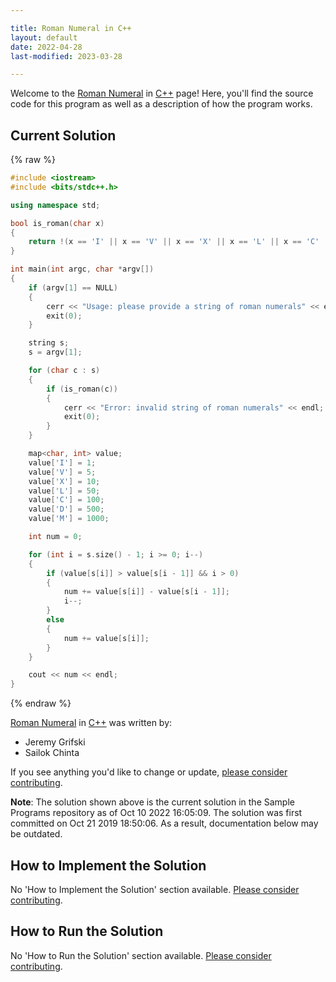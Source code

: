 ```yaml
---

title: Roman Numeral in C++
layout: default
date: 2022-04-28
last-modified: 2023-03-28

---
```


Welcome to the [Roman Numeral](https://sampleprograms.io/projects/roman-numeral) in [C++](https://sampleprograms.io/languages/c-plus-plus) page! Here, you'll find the source code for this program as well as a description of how the program works.

## Current Solution

{% raw %}

```c++
#include <iostream>
#include <bits/stdc++.h>

using namespace std;

bool is_roman(char x)
{
    return !(x == 'I' || x == 'V' || x == 'X' || x == 'L' || x == 'C' || x == 'D' || x == 'M');
}

int main(int argc, char *argv[])
{
    if (argv[1] == NULL)
    {
        cerr << "Usage: please provide a string of roman numerals" << endl;
        exit(0);
    }

    string s;
    s = argv[1];

    for (char c : s)
    {
        if (is_roman(c))
        {
            cerr << "Error: invalid string of roman numerals" << endl;
            exit(0);
        }
    }

    map<char, int> value;
    value['I'] = 1;
    value['V'] = 5;
    value['X'] = 10;
    value['L'] = 50;
    value['C'] = 100;
    value['D'] = 500;
    value['M'] = 1000;

    int num = 0;

    for (int i = s.size() - 1; i >= 0; i--)
    {
        if (value[s[i]] > value[s[i - 1]] && i > 0)
        {
            num += value[s[i]] - value[s[i - 1]];
            i--;
        }
        else
        {
            num += value[s[i]];
        }
    }

    cout << num << endl;
}
```

{% endraw %}

[Roman Numeral](https://sampleprograms.io/projects/roman-numeral) in [C++](https://sampleprograms.io/languages/c-plus-plus) was written by:

- Jeremy Grifski
- Sailok Chinta

If you see anything you'd like to change or update, [please consider contributing](https://github.com/TheRenegadeCoder/sample-programs).

**Note**: The solution shown above is the current solution in the Sample Programs repository as of Oct 10 2022 16:05:09. The solution was first committed on Oct 21 2019 18:50:06. As a result, documentation below may be outdated.

## How to Implement the Solution

No 'How to Implement the Solution' section available. [Please consider contributing](https://github.com/TheRenegadeCoder/sample-programs-website).

## How to Run the Solution

No 'How to Run the Solution' section available. [Please consider contributing](https://github.com/TheRenegadeCoder/sample-programs-website).